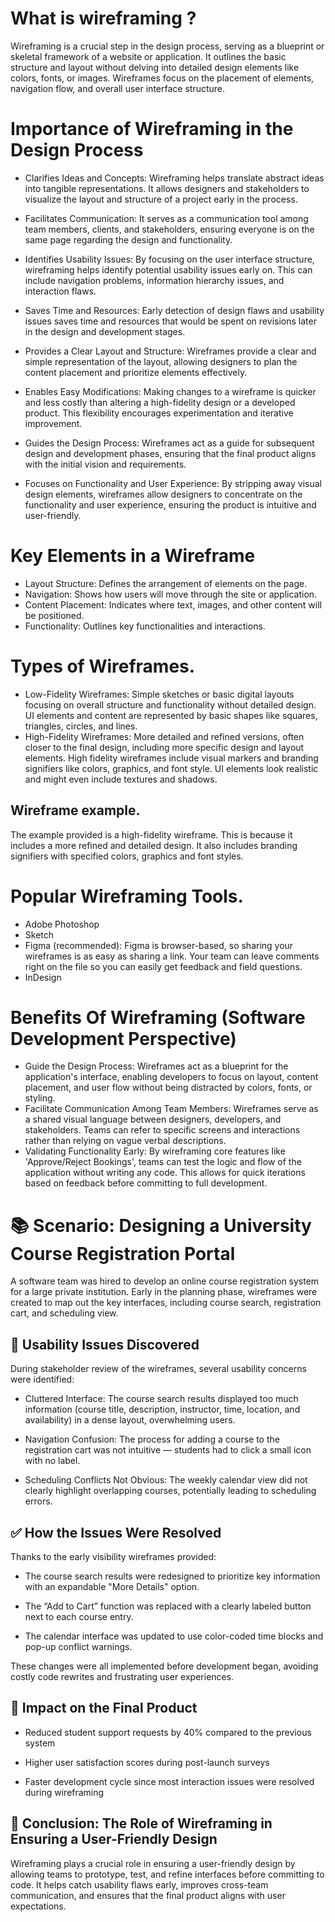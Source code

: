 # What is wireframing ?
Wireframing is a crucial step in the design process, serving as a blueprint or skeletal framework of a website or application. It outlines the basic structure and layout without delving into detailed design elements like colors, fonts, or images. Wireframes focus on the placement of elements, navigation flow, and overall user interface structure.

# Importance of Wireframing in the Design Process

+ Clarifies Ideas and Concepts:
        Wireframing helps translate abstract ideas into tangible representations. It allows designers and stakeholders to visualize the layout and structure of a project early in the process.

+ Facilitates Communication:
        It serves as a communication tool among team members, clients, and stakeholders, ensuring everyone is on the same page regarding the design and functionality.

+ Identifies Usability Issues:
        By focusing on the user interface structure, wireframing helps identify potential usability issues early on. This can include navigation problems, information hierarchy issues, and interaction flaws.

+ Saves Time and Resources:
        Early detection of design flaws and usability issues saves time and resources that would be spent on revisions later in the design and development stages.

+ Provides a Clear Layout and Structure:
        Wireframes provide a clear and simple representation of the layout, allowing designers to plan the content placement and prioritize elements effectively.

+ Enables Easy Modifications:
        Making changes to a wireframe is quicker and less costly than altering a high-fidelity design or a developed product. This flexibility encourages experimentation and iterative improvement.

+ Guides the Design Process:
        Wireframes act as a guide for subsequent design and development phases, ensuring that the final product aligns with the initial vision and requirements.

+ Focuses on Functionality and User Experience:
        By stripping away visual design elements, wireframes allow designers to concentrate on the functionality and user experience, ensuring the product is intuitive and user-friendly.

# Key Elements in a Wireframe

 + Layout Structure: Defines the arrangement of elements on the page.
 + Navigation: Shows how users will move through the site or application.
 + Content Placement: Indicates where text, images, and other content will be positioned.
 + Functionality: Outlines key functionalities and interactions.

# Types of Wireframes.
  + Low-Fidelity Wireframes: Simple sketches or basic digital layouts focusing on overall structure and functionality without detailed design.  UI elements and content are represented by basic shapes like squares, triangles, circles, and lines.
  + High-Fidelity Wireframes: More detailed and refined versions, often closer to the final design, including more specific design and layout elements. High fidelity wireframes include visual markers and branding signifiers like colors, graphics, and font style. UI elements look realistic and might even include textures and shadows.

## Wireframe example.
The example provided is a high-fidelity wireframe. This is because it includes a more refined and detailed design. It also includes branding signifiers with specified colors, graphics and font styles.

# Popular Wireframing Tools.
 + Adobe Photoshop
 + Sketch
 + Figma (recommended):  Figma is browser-based, so sharing your wireframes is as easy as sharing a link. Your team can leave comments right on the file so you can easily 
    get feedback and field questions.
 + InDesign

# Benefits Of Wireframing (Software Development Perspective)
+ Guide the Design Process: Wireframes act as a blueprint for the application's interface, enabling developers to focus on layout, content placement, and user flow without being distracted by colors, fonts, or styling.
+ Facilitate Communication Among Team Members: Wireframes serve as a shared visual language between designers, developers, and stakeholders. Teams can refer to specific screens and interactions rather than relying on vague verbal descriptions.
+ Validating Functionality Early: By wireframing core features like 'Approve/Reject Bookings', teams can test the logic and flow of the application without writing any code. This allows for quick iterations based on feedback before committing to full development.

# 📚 Scenario: Designing a University Course Registration Portal
A software team was hired to develop an online course registration system for a large private institution. Early in the planning phase, wireframes were created to map out the key interfaces, including course search, registration cart, and scheduling view.

## 🚨 Usability Issues Discovered
During stakeholder review of the wireframes, several usability concerns were identified:

 + Cluttered Interface: The course search results displayed too much information (course title, description, instructor, time, location, and availability) in a dense layout, overwhelming users.

 + Navigation Confusion: The process for adding a course to the registration cart was not intuitive — students had to click a small icon with no label.

 + Scheduling Conflicts Not Obvious: The weekly calendar view did not clearly highlight overlapping courses, potentially leading to scheduling errors.

## ✅ How the Issues Were Resolved
Thanks to the early visibility wireframes provided:

+ The course search results were redesigned to prioritize key information with an expandable "More Details" option.

+ The “Add to Cart” function was replaced with a clearly labeled button next to each course entry.

+ The calendar interface was updated to use color-coded time blocks and pop-up conflict warnings.

These changes were all implemented before development began, avoiding costly code rewrites and frustrating user experiences.

## 🌟 Impact on the Final Product
+ Reduced student support requests by 40% compared to the previous system

+ Higher user satisfaction scores during post-launch surveys

+ Faster development cycle since most interaction issues were resolved during wireframing

## 🧾 Conclusion: The Role of Wireframing in Ensuring a User-Friendly Design
Wireframing plays a crucial role in ensuring a user-friendly design by allowing teams to prototype, test, and refine interfaces before committing to code. It helps catch usability flaws early, improves cross-team communication, and ensures that the final product aligns with user expectations. 

